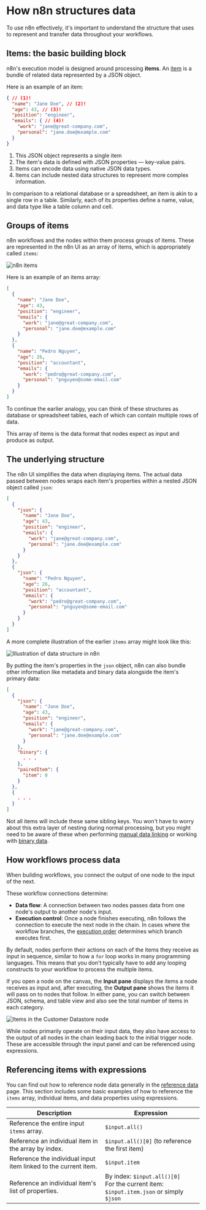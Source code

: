 # How n8n structures data

To use n8n effectively, it's important to understand the structure that uses to represent and transfer data throughout your workflows.

## Items: the basic building block

n8n's execution model is designed around processing **items**. An [item](/glossary.md#item-n8n) is a bundle of related data represented by a JSON object.

Here is an example of an item:

```json
{ // (1)!
  "name": "Jane Doe", // (2)!
  "age": 43, // (3)!
  "position": "engineer",
  "emails": { // (4)!
    "work": "jane@great-company.com",
    "personal": "jane.doe@example.com"
  }
}
```

1. This JSON object represents a single item
2. The item's data is defined with JSON properties — key-value pairs.
3. Items can encode data using native JSON data types.
4. Items can include nested data structures to represent more complex information.

In comparison to a relational database or a spreadsheet, an item is akin to a single row in a table. Similarly, each of its properties define a name, value, and data type like a table column and cell.

## Groups of items

n8n workflows and the nodes within them process groups of items. These are represented in the n8n UI as an array of items, which is appropriately called `items`:

![n8n items](/_images/courses/level-two/chapter-one/explanation_items.png)

Here is an example of an items array:

```json
[
  {
    "name": "Jane Doe",
    "age": 43,
    "position": "engineer",
    "emails": {
      "work": "jane@great-company.com",
      "personal": "jane.doe@example.com"
    }
  },
  {
    "name": "Pedro Nguyen",
    "age": 26,
    "position": "accountant",
    "emails": {
      "work": "pedro@great-company.com",
      "personal": "pnguyen@some-email.com"
    }
  }
]
```

To continue the earlier analogy, you can think of these structures as database or spreadsheet tables, each of which can contain multiple rows of data.

This array of items is the data format that nodes expect as input and produce as output.

## The underlying structure

The n8n UI simplifies the data when displaying items. The actual data passed between nodes wraps each item's properties within a nested JSON object called `json`:

```json
[
  {
    "json": {
      "name": "Jane Doe",
      "age": 43,
      "position": "engineer",
      "emails": {
        "work": "jane@great-company.com",
        "personal": "jane.doe@example.com"
      }
    }
  },
  {
    "json": {
      "name": "Pedro Nguyen",
      "age": 26,
      "position": "accountant",
      "emails": {
        "work": "pedro@great-company.com",
        "personal": "pnguyen@some-email.com"
      }
    }
  }
]
```

A more complete illustration of the earlier `items` array might look like this:

![Illustration of data structure in n8n](/_images/courses/level-two/chapter-one/explanation_datastructure.png)

By putting the item's properties in the `json` object, n8n can also bundle other information like metadata and binary data alongside the item's primary data:

```json
[
  {
    "json": {
      "name": "Jane Doe",
      "age": 43,
      "position": "engineer",
      "emails": {
        "work": "jane@great-company.com",
        "personal": "jane.doe@example.com"
      }
    },
    "binary": {
      . . .
    },
    "pairedItem": {
      "item": 0
    }
  },
  {
    . . .
  }
]
```

Not all items will include these same sibling keys. You won't have to worry about this extra layer of nesting during normal processing, but you might need to be aware of these when performing [manual data linking]() or working with [binary data]().

## How workflows process data

When building workflows, you connect the output of one node to the input of the next.

These workflow connections determine:

* **Data flow**: A connection between two nodes passes data from one node's output to another node's input.
* **Execution control**: Once a node finishes executing, n8n follows the connection to execute the next node in the chain. In cases where the workflow branches, the [execution order](/flow-logic/execution-order.md) determines which branch executes first.

By default, nodes perform their actions on each of the items they receive as input in sequence, similar to how a `for` loop works in many programming languages. This means that you don't typically have to add any looping constructs to your workflow to process the multiple items.

If you open a node on the canvas, the **Input pane** displays the items a node receives as input and, after executing, the **Output pane** shows the items it will pass on to nodes that follow. In either pane, you can switch between JSON, schema, and table view and also see the total number of items in each category.

![Items in the Customer Datastore node](/_images/flow-logic/looping/customer_datastore_node.png)

While nodes primarily operate on their input data, they also have access to the output of all nodes in the chain leading back to the initial trigger node. These are accessible through the input panel and can be referenced using expressions.

## Referencing items with expressions

You can find out how to reference node data generally in the [reference data]() page. This section includes some basic examples of how to reference the `items` array, individual items, and data properties using expressions.

| Description                                                     | Expression                                                                                |
|-----------------------------------------------------------------|-------------------------------------------------------------------------------------------|
| Reference the entire input `items` array.                       | `$input.all()`                                                                            |
| Reference an individual item in the array by index.             | `$input.all()[0]` (to reference the first item)                                           |
| Reference the individual input item linked to the current item. | `$input.item`                                                                             |
| Reference an individual item's list of properties.              | By index: `$input.all()[0]`<br>For the current item: `$input.item.json` or simply `$json` |
